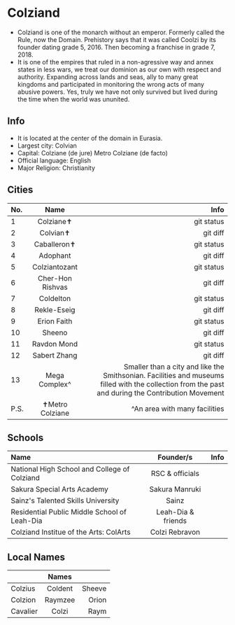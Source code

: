 # Colziand #

* Colziand is one of the monarch without an emperor. Formerly called the Rule, now the Domain. Prehistory says that it was called Coolzi by its founder dating grade 5, 2016. Then becoming a franchise in grade 7, 2018.
* It is one of the empires that ruled in a non-agressive way and annex states in less wars, we treat our dominion as our own with respect and authority. Expanding across lands and seas, ally to many great kingdoms and participated in monitoring the wrong acts of many abusive powers. Yes, truly we have not only survived but lived during the time when the world was ununited.

## Info
* It is located at the center of the domain in Eurasia. 
* Largest city: Colvian
* Capital: Colziane (de jure)
           Metro Colziane (de facto)
* Official language: English
* Major Religion: Christianity

## Cities
| No. | Name | Info |
| :---         |     :---:      |          ---: |
| 1   | Colziane✝     | git status    |
| 2     | Colvian✝       | git diff      |
| 3   | Caballeron✝     | git status    |
| 4     | Adophant       | git diff      |
| 5   | Colziantozant     | git status    |
| 6     | Cher-Hon Rishvas       | git diff      |
| 7   | Coldelton     | git status    |
| 8     | Rekle-Eseig       | git diff      |
| 9   | Erion Faith     | git status    |
| 10    | Sheeno       | git diff      |
| 11   | Ravdon Mond     | git status    |
| 12     | Sabert Zhang       | git diff      |
| 13   | Mega Complex^     | Smaller than a city and like the Smithsonian. Facilities and museums filled with the collection from the past and during the Contribution Movement    |
| P.S. | ✝Metro Colziane | ^An area with many facilities |

## Schools
| Name | Founder/s | Info |
| :---         |     :---:      |          ---: |
| National High School and College of Colziand | RSC & officials |  |
| Sakura Special Arts Academy | Sakura Manruki | 
| Sainz's Talented Skills University | Sainz | 
| Residential Public Middle School of Leah-Dia | Leah-Dia & friends | 
| Colziand Institue of the Arts: ColArts | Colzi Rebravon | 

## Local Names
|  | Names |  |
| :---         |     :---:      |          ---: |
| Colzius | Coldent | Sheeve |
| Colzion | Raymzee | Orion |
| Cavalier | Colzi | Raym |
